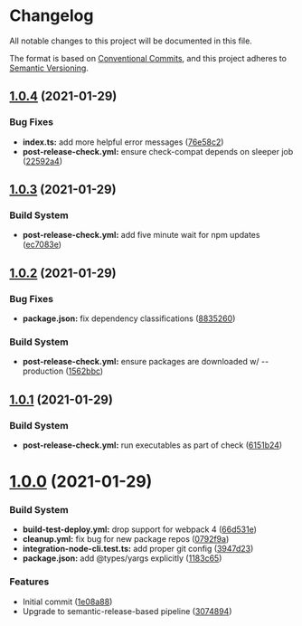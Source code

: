 # Changelog

All notable changes to this project will be documented in this file.

The format is based on [Conventional Commits][15], and this project adheres to
[Semantic Versioning][16].

## [1.0.4][17] (2021-01-29)

### Bug Fixes

- **index.ts:** add more helpful error messages ([76e58c2][18])
- **post-release-check.yml:** ensure check-compat depends on sleeper job
  ([22592a4][19])

## [1.0.3][1] (2021-01-29)

### Build System

- **post-release-check.yml:** add five minute wait for npm updates
  ([ec7083e][2])

## [1.0.2][3] (2021-01-29)

### Bug Fixes

- **package.json:** fix dependency classifications ([8835260][4])

### Build System

- **post-release-check.yml:** ensure packages are downloaded w/ --production
  ([1562bbc][5])

## [1.0.1][6] (2021-01-29)

### Build System

- **post-release-check.yml:** run executables as part of check ([6151b24][7])

# [1.0.0][8] (2021-01-29)

### Build System

- **build-test-deploy.yml:** drop support for webpack 4 ([66d531e][9])
- **cleanup.yml:** fix bug for new package repos ([0792f9a][10])
- **integration-node-cli.test.ts:** add proper git config ([3947d23][11])
- **package.json:** add @types/yargs explicitly ([1183c65][12])

### Features

- Initial commit ([1e08a88][13])
- Upgrade to semantic-release-based pipeline ([3074894][14])

[1]: https://github.com/Xunnamius/git-add-then-commit/compare/v1.0.2...v1.0.3
[2]:
  https://github.com/Xunnamius/git-add-then-commit/commit/ec7083eab998634a7d85da2d669e332ceaa0c0c2
[3]: https://github.com/Xunnamius/git-add-then-commit/compare/v1.0.1...v1.0.2
[4]:
  https://github.com/Xunnamius/git-add-then-commit/commit/88352606b5b11b50da45b91eb521abbe0619d6ba
[5]:
  https://github.com/Xunnamius/git-add-then-commit/commit/1562bbc9cf6d921907128ea61988d3a19b1d853f
[6]: https://github.com/Xunnamius/git-add-then-commit/compare/v1.0.0...v1.0.1
[7]:
  https://github.com/Xunnamius/git-add-then-commit/commit/6151b2452394e6c8bd9dee9c0c53706edeb6ce77
[8]:
  https://github.com/Xunnamius/git-add-then-commit/compare/1e08a889343fac542b4196a2d0b77fc7feb26a50...v1.0.0
[9]:
  https://github.com/Xunnamius/git-add-then-commit/commit/66d531e72db3cc2978fef77d643bd9c000101728
[10]:
  https://github.com/Xunnamius/git-add-then-commit/commit/0792f9a4e62cf816840fc67a53848bdc8e97a9c3
[11]:
  https://github.com/Xunnamius/git-add-then-commit/commit/3947d237b2562b8a78b06a98bc6e6d417356dc20
[12]:
  https://github.com/Xunnamius/git-add-then-commit/commit/1183c65a74fed20b2a7e71cbbd5f8577f7ec8b27
[13]:
  https://github.com/Xunnamius/git-add-then-commit/commit/1e08a889343fac542b4196a2d0b77fc7feb26a50
[14]:
  https://github.com/Xunnamius/git-add-then-commit/commit/307489496f94132a1d074374e6dc4d1bc57b0df6
[15]: https://conventionalcommits.org
[16]: https://semver.org
[17]: https://github.com/Xunnamius/git-add-then-commit/compare/v1.0.3...v1.0.4
[18]:
  https://github.com/Xunnamius/git-add-then-commit/commit/76e58c25acd362cedb3d7742dbdd248c6026c952
[19]:
  https://github.com/Xunnamius/git-add-then-commit/commit/22592a4742648394dc15e28d8767b376a9bbacba
